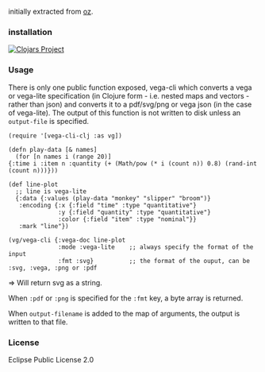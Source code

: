 
initially extracted from [oz](https://github.com/metasoarous/oz).

### installation

[![Clojars Project](https://img.shields.io/clojars/v/vega-cli-clj.svg)](https://clojars.org/vega-cli-clj)

### Usage

There is only one public function exposed, vega-cli which converts a vega or vega-lite specification (in Clojure form - i.e. nested maps and vectors - rather than json) and converts it to a pdf/svg/png or vega json (in the case of vega-lite). The output of this function is not written to disk unless an `output-file` is specified.

    (require '[vega-cli-clj :as vg])
    
    (defn play-data [& names]
      (for [n names i (range 20)]
    {:time i :item n :quantity (+ (Math/pow (* i (count n)) 0.8) (rand-int (count n)))}))
    
    (def line-plot
      ;; line is vega-lite
      {:data {:values (play-data "monkey" "slipper" "broom")}
       :encoding {:x {:field "time" :type "quantitative"}
                  :y {:field "quantity" :type "quantitative"}
                  :color {:field "item" :type "nominal"}}
       :mark "line"})
       
    (vg/vega-cli {:vega-doc line-plot
                  :mode :vega-lite    ;; always specify the format of the input
                  :fmt :svg}          ;; the format of the ouput, can be :svg, :vega, :png or :pdf
                  
=> Will return svg as a string.

When `:pdf` or `:png` is specified for the `:fmt` key, a byte array is returned.

When `output-filename` is added to the map of arguments, the output is written to that file.


### License 

Eclipse Public License 2.0
